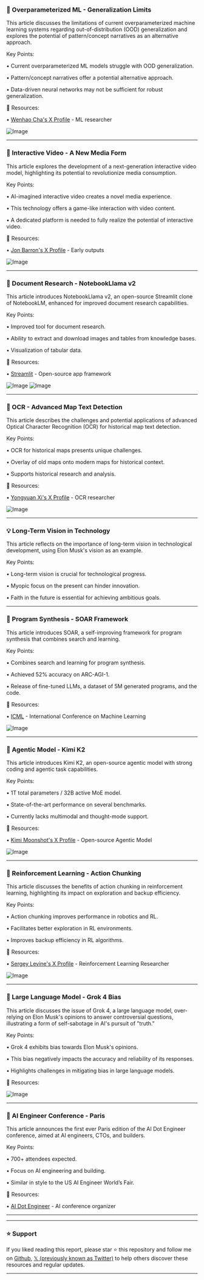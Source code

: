 ### 🤖 Overparameterized ML - Generalization Limits

This article discusses the limitations of current overparameterized machine learning systems regarding out-of-distribution (OOD) generalization and explores the potential of pattern/concept narratives as an alternative approach.

Key Points:

• Current overparameterized ML models struggle with OOD generalization.


• Pattern/concept narratives offer a potential alternative approach.


• Data-driven neural networks may not be sufficient for robust generalization.



🔗 Resources:

• [Wenhao Cha's X Profile](https://x.com/wenhaocha1) -  ML researcher


![Image](https://pbs.twimg.com/media/GvmBqcaWUAABmS8?format=jpg&name=small)


---

### 🚀 Interactive Video - A New Media Form

This article explores the development of a next-generation interactive video model, highlighting its potential to revolutionize media consumption.

Key Points:

• AI-imagined interactive video creates a novel media experience.


• This technology offers a game-like interaction with video content.


•  A dedicated platform is needed to fully realize the potential of interactive video.



🔗 Resources:

• [Jon Barron's X Profile](https://x.com/jon_barron) -  Early outputs


![Image](https://pbs.twimg.com/amplify_video_thumb/1943759465372618752/img/EG8799SqD9KbMLG8.jpg)


---

### 🚀 Document Research - NotebookLlama v2

This article introduces NotebookLlama v2, an open-source Streamlit clone of NotebookLM, enhanced for improved document research capabilities.

Key Points:

•  Improved tool for document research.


• Ability to extract and download images and tables from knowledge bases.


• Visualization of tabular data.



🔗 Resources:

• [Streamlit](https://x.com/streamlit) -  Open-source app framework


![Image](https://pbs.twimg.com/amplify_video_thumb/1943799145489477632/img/Q7phYGrEZBPPDcrR.jpg)
![Image](https://pbs.twimg.com/amplify_video_thumb/1943777348702416899/img/Mgsvso5HD2Y3ZSVh?format=jpg&name=240x240)


---

### 🤖 OCR - Advanced Map Text Detection

This article describes the challenges and potential applications of advanced Optical Character Recognition (OCR) for historical map text detection.

Key Points:

•  OCR for historical maps presents unique challenges.


• Overlay of old maps onto modern maps for historical context.


•  Supports historical research and analysis.



🔗 Resources:

• [Yongyuan Xi's X Profile](https://x.com/yongyuanxi) -  OCR researcher


![Image](https://pbs.twimg.com/media/GvmffYnbsAEKuff?format=jpg&name=small)


---

### 💡 Long-Term Vision in Technology

This article reflects on the importance of long-term vision in technological development, using Elon Musk's vision as an example.

Key Points:

•  Long-term vision is crucial for technological progress.


•  Myopic focus on the present can hinder innovation.


•  Faith in the future is essential for achieving ambitious goals.



---

### 🤖 Program Synthesis - SOAR Framework

This article introduces SOAR, a self-improving framework for program synthesis that combines search and learning.

Key Points:

•  Combines search and learning for program synthesis.


•  Achieved 52% accuracy on ARC-AGI-1.


•  Release of fine-tuned LLMs, a dataset of 5M generated programs, and the code.



🔗 Resources:

• [ICML](https://x.com/hashtag/ICML?src=hashtag_click) -  International Conference on Machine Learning


![Image](https://pbs.twimg.com/media/GvgGrVbXUAAgJiH?format=jpg&name=small)


---

### 🤖 Agentic Model - Kimi K2

This article introduces Kimi K2, an open-source agentic model with strong coding and agentic task capabilities.

Key Points:

• 1T total parameters / 32B active MoE model.


• State-of-the-art performance on several benchmarks.


• Currently lacks multimodal and thought-mode support.



🔗 Resources:

• [Kimi Moonshot's X Profile](https://x.com/Kimi_Moonshot) -  Open-source Agentic Model


![Image](https://pbs.twimg.com/media/GvldjKMXEAAAJ1Z?format=jpg&name=small)


---

### 🤖 Reinforcement Learning - Action Chunking

This article discusses the benefits of action chunking in reinforcement learning, highlighting its impact on exploration and backup efficiency.

Key Points:

•  Action chunking improves performance in robotics and RL.


•  Facilitates better exploration in RL environments.


•  Improves backup efficiency in RL algorithms.



🔗 Resources:

• [Sergey Levine's X Profile](https://x.com/svlevine) - Reinforcement Learning Researcher


![Image](https://pbs.twimg.com/media/GvjFLxyaUAAb0n5?format=png&name=small)


---

### 🤖 Large Language Model - Grok 4 Bias

This article discusses the issue of Grok 4, a large language model,  over-relying on Elon Musk's opinions to answer controversial questions, illustrating a form of self-sabotage in AI's pursuit of "truth."

Key Points:

• Grok 4 exhibits bias towards Elon Musk's opinions.


• This bias negatively impacts the accuracy and reliability of its responses.


• Highlights challenges in mitigating bias in large language models.



🔗 Resources:


![Image](https://pbs.twimg.com/amplify_video_thumb/1943590733098676224/img/YTvFVfP1Lt0rIjk5.jpg)


---

### 🚀 AI Engineer Conference - Paris

This article announces the first ever Paris edition of the AI Dot Engineer conference, aimed at AI engineers, CTOs, and builders.


Key Points:

• 700+ attendees expected.


•  Focus on AI engineering and building.


•  Similar in style to the US AI Engineer World’s Fair.


🔗 Resources:

• [AI Dot Engineer](https://x.com/aiDotEngineer) -  AI conference organizer


---


---

### ⭐️ Support

If you liked reading this report, please star ⭐️ this repository and follow me on [Github](https://github.com/Drix10), [𝕏 (previously known as Twitter)](https://x.com/DRIX_10_) to help others discover these resources and regular updates.

---